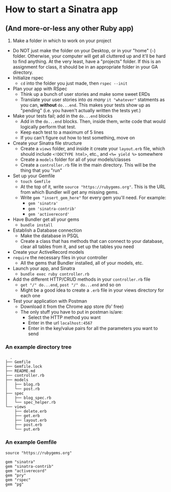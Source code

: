 # How to start a Sinatra app
## (And more-or-less any other Ruby app)

1. Make a folder in which to work on your project
  - Do NOT just make the folder on your Desktop, or in your "home" (`~`) folder. Otherwise, your computer will get all cluttered up and it'll be hard to find anything. At the very least, have a "projects" folder. If this is an assignment for class, it should be in an appropriate folder in your GA directory.
- Initialize rspec
  - `cd` into the folder you just made, then `rspec --init`
- Plan your app with RSpec
  - Think up a bunch of user stories and make some sweet ERDs
  - Translate your user stories into *as many* `it "whatever"` statments as you can, **without** `do...end`. This makes your tests show up as "pending" (i.e. you haven't actually written the tests yet.)
- Make your tests fail; add in the `do...end` blocks
  - Add in the `do...end` blocks. Then, inside them, write code that would logically perform that test.
  - Keep each test to a maximum of 5 lines
  - If you can't figure out how to test something, move on
- Create your Sinatra file structure
  - Create a `views` folder, and inside it create your `layout.erb` file, which should include `<!DOCTYPE html>`, etc., and `<%= yield %>` somewhere
  - Create a `models` folder for all of your models/classes
  - Create a `controller.rb` file in the main directory. This will be the thing that you "run"
- Set up your Gemfile
  - `touch Gemfile`
  - At the top of it, write `source "https://rubygems.org"`. This is the URL from which Bundler will get any missing gems.
  - Write `gem "insert_gem_here"` for every gem you'll need. For example:
    - `gem 'sinatra'`
    - `gem 'sinatra-contrib'`
    - `gem 'activerecord'`
- Have Bundler get all your gems
  - `bundle install`
- Establish a Database connection
  - Make the database in PSQL
  - Create a class that has methods that can connect to your database, clear all tables from it, and set up the tables you need
- Create your ActiveRecord models
- `require` the necessary files in your controller
  - All the gems that Bundler installed, all of your models, etc.
- Launch your app, and Sinatra
  - `bundle exec ruby controller.rb`
- Add the different HTTP/CRUD methods in your `controller.rb` file
  - `get "/" do...end`, `post "/" do...end` and so on
  - Might be a good idea to create a `.erb` file in your views directory for each one
- Test your application with Postman
  - Download it from the Chrome app store (fo' free)
  - The only stuff you have to put in postman is/are:
    - Select the HTTP method you want
    - Enter in the url `localhost:4567`
    - Enter in the key/value pairs for all the parameters you want to send

### An example directory tree
```
  .
├── Gemfile
├── Gemfile.lock
├── README.md
├── controller.rb
├── models
│   ├── blog.rb
│   └── post.rb
├── spec
│   ├── blog_spec.rb
│   └── spec_helper.rb
└── views
    ├── delete.erb
    ├── get.erb
    ├── layout.erb
    ├── post.erb
    └── put.erb
```

### An example Gemfile
```
source "https://rubygems.org"

gem "sinatra"
gem "sinatra-contrib"
gem "activerecord"
gem "pry"
gem "rspec"
gem "pg"
```
